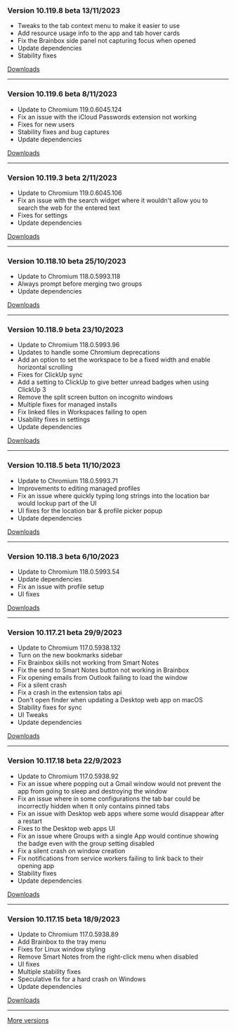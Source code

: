 <h3>Version 10.119.8 beta <span class="date">13/11/2023</span></h3>
<ul>
  <li>Tweaks to the tab context menu to make it easier to use</li>
  <li>Add resource usage info to the app and tab hover cards</li>
  <li>Fix the Brainbox side panel not capturing focus when opened</li>
  <li>Update dependencies</li>
  <li>Stability fixes</li>
</ul>

[Downloads](https://wavebox.io/download/release/10.119.8.3)

---

<h3>Version 10.119.6 beta <span class="date">8/11/2023</span></h3>
<ul>
  <li>Update to Chromium 119.0.6045.124</li>
  <li>Fix an issue with the iCloud Passwords extension not working</li>
  <li>Fixes for new users</li>
  <li>Stability fixes and bug captures</li>
  <li>Update dependencies</li>
</ul>

[Downloads](https://wavebox.io/download/release/10.119.6.3)

---

<h3>Version 10.119.3 beta <span class="date">2/11/2023</span></h3>
<ul>
  <li>Update to Chromium 119.0.6045.106</li>
  <li>Fix an issue with the search widget where it wouldn't allow you to search the web for the entered text</li>
  <li>Fixes for settings</li>
  <li>Update dependencies</li>
</ul>

[Downloads](https://wavebox.io/download/release/10.119.3.3)

---

<h3>Version 10.118.10 beta <span class="date">25/10/2023</span></h3>
<ul>
  <li>Update to Chromium 118.0.5993.118</li>
  <li>Always prompt before merging two groups</li>
  <li>Update dependencies</li>
</ul>

[Downloads](https://wavebox.io/download/release/10.118.10.3)

---

<h3>Version 10.118.9 beta <span class="date">23/10/2023</span></h3>
<ul>
  <li>Update to Chromium 118.0.5993.96</li>
  <li>Updates to handle some Chromium deprecations</li>
  <li>Add an option to set the workspace to be a fixed width and enable horizontal scrolling</li>
  <li>Fixes for ClickUp sync</li>
  <li>Add a setting to ClickUp to give better unread badges when using ClickUp 3</li>
  <li>Remove the split screen button on incognito windows</li>
  <li>Multiple fixes for managed installs</li>
  <li>Fix linked files in Workspaces failing to open</li>
  <li>Usability fixes in settings</li>
  <li>Update dependencies</li>
</ul>

[Downloads](https://wavebox.io/download/release/10.118.9.3)

---

<h3>Version 10.118.5 beta <span class="date">11/10/2023</span></h3>
<ul>
  <li>Update to Chromium 118.0.5993.71</li>
  <li>Improvements to editing managed profiles</li>
  <li>Fix an issue where quickly typing long strings into the location bar would lockup part of the UI</li>
  <li>UI fixes for the location bar & profile picker popup</li>
  <li>Update dependencies</li>
</ul>

[Downloads](https://wavebox.io/download/release/10.118.5.3)

---

<h3>Version 10.118.3 beta <span class="date">6/10/2023</span></h3>
<ul>
  <li>Update to Chromium 118.0.5993.54</li>
  <li>Update dependencies</li>
  <li>Fix an issue with profile setup</li>
  <li>UI fixes</li>
</ul>

[Downloads](https://wavebox.io/download/release/10.118.3.3)

---

<h3>Version 10.117.21 beta <span class="date">29/9/2023</span></h3>
<ul>
  <li>Update to Chromium 117.0.5938.132</li>
  <li>Turn on the new bookmarks sidebar</li>
  <li>Fix Brainbox skills not working from Smart Notes</li>
  <li>Fix the send to Smart Notes button not working in Brainbox</li>
  <li>Fix opening emails from Outlook failing to load the window</li>
  <li>Fix a silent crash</li>
  <li>Fix a crash in the extension tabs api</li>
  <li>Don't open finder when updating a Desktop web app on macOS</li>
  <li>Stability fixes for sync</li>
  <li>UI Tweaks</li>
  <li>Update dependencies</li>
</ul>

[Downloads](https://wavebox.io/download/release/10.117.21.3)

---

<h3>Version 10.117.18 beta <span class="date">22/9/2023</span></h3>
<ul>
  <li>Update to Chromium 117.0.5938.92</li>
  <li>Fix an issue where popping out a Gmail window would not prevent the app from going to sleep and destroying the window</li>
  <li>Fix an issue where in some configurations the tab bar could be incorrectly hidden when it only contains pinned tabs</li>
  <li>Fix an issue with Desktop web apps where some would disappear after a restart</li>
  <li>Fixes to the Desktop web apps UI</li>
  <li>Fix an issue where Groups with a single App would continue showing the badge even with the group setting disabled</li>
  <li>Fix a silent crash on window creation</li>
  <li>Fix notifications from service workers failing to link back to their opening app</li>
  <li>Stability fixes</li>
  <li>Update dependencies</li>
</ul>

[Downloads](https://wavebox.io/download/release/10.117.18.3)

---

<h3>Version 10.117.15 beta <span class="date">18/9/2023</span></h3>
<ul>
  <li>Update to Chromium 117.0.5938.89</li>
  <li>Add Brainbox to the tray menu</li>
  <li>Fixes for Linux window styling</li>
  <li>Remove Smart Notes from the right-click menu when disabled</li>
  <li>UI fixes</li>
  <li>Multiple stability fixes</li>
  <li>Speculative fix for a hard crash on Windows</li>
  <li>Update dependencies</li>
</ul>

[Downloads](https://wavebox.io/download/release/10.117.15.3)

---
[More versions](https://wavebox.io/changelog/beta/)